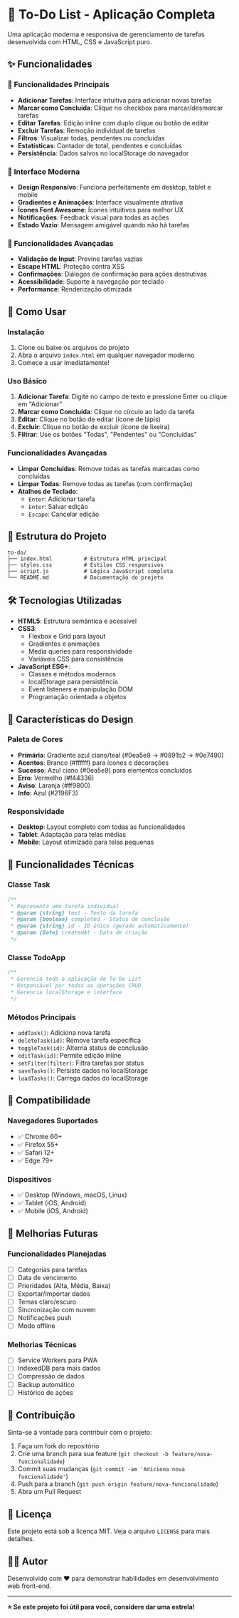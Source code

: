 # 📝 To-Do List - Aplicação Completa

Uma aplicação moderna e responsiva de gerenciamento de tarefas desenvolvida com HTML, CSS e JavaScript puro.

## ✨ Funcionalidades

### 🎯 Funcionalidades Principais

- **Adicionar Tarefas**: Interface intuitiva para adicionar novas tarefas
- **Marcar como Concluída**: Clique no checkbox para marcar/desmarcar tarefas
- **Editar Tarefas**: Edição inline com duplo clique ou botão de editar
- **Excluir Tarefas**: Remoção individual de tarefas
- **Filtros**: Visualizar todas, pendentes ou concluídas
- **Estatísticas**: Contador de total, pendentes e concluídas
- **Persistência**: Dados salvos no localStorage do navegador

### 🎨 Interface Moderna

- **Design Responsivo**: Funciona perfeitamente em desktop, tablet e mobile
- **Gradientes e Animações**: Interface visualmente atrativa
- **Ícones Font Awesome**: Ícones intuitivos para melhor UX
- **Notificações**: Feedback visual para todas as ações
- **Estado Vazio**: Mensagem amigável quando não há tarefas

### 🔧 Funcionalidades Avançadas

- **Validação de Input**: Previne tarefas vazias
- **Escape HTML**: Proteção contra XSS
- **Confirmações**: Diálogos de confirmação para ações destrutivas
- **Acessibilidade**: Suporte a navegação por teclado
- **Performance**: Renderização otimizada

## 🚀 Como Usar

### Instalação

1. Clone ou baixe os arquivos do projeto
2. Abra o arquivo `index.html` em qualquer navegador moderno
3. Comece a usar imediatamente!

### Uso Básico

1. **Adicionar Tarefa**: Digite no campo de texto e pressione Enter ou clique em "Adicionar"
2. **Marcar como Concluída**: Clique no círculo ao lado da tarefa
3. **Editar**: Clique no botão de editar (ícone de lápis)
4. **Excluir**: Clique no botão de excluir (ícone de lixeira)
5. **Filtrar**: Use os botões "Todas", "Pendentes" ou "Concluídas"

### Funcionalidades Avançadas

- **Limpar Concluídas**: Remove todas as tarefas marcadas como concluídas
- **Limpar Todas**: Remove todas as tarefas (com confirmação)
- **Atalhos de Teclado**:
  - `Enter`: Adicionar tarefa
  - `Enter`: Salvar edição
  - `Escape`: Cancelar edição

## 📁 Estrutura do Projeto

```
to-do/
├── index.html          # Estrutura HTML principal
├── styles.css          # Estilos CSS responsivos
├── script.js           # Lógica JavaScript completa
└── README.md           # Documentação do projeto
```

## 🛠️ Tecnologias Utilizadas

- **HTML5**: Estrutura semântica e acessível
- **CSS3**:
  - Flexbox e Grid para layout
  - Gradientes e animações
  - Media queries para responsividade
  - Variáveis CSS para consistência
- **JavaScript ES6+**:
  - Classes e métodos modernos
  - localStorage para persistência
  - Event listeners e manipulação DOM
  - Programação orientada a objetos

## 🎨 Características do Design

### Paleta de Cores

- **Primária**: Gradiente azul ciano/teal (#0ea5e9 → #0891b2 → #0e7490)
- **Acentos**: Branco (#ffffff) para ícones e decorações
- **Sucesso**: Azul ciano (#0ea5e9) para elementos concluídos
- **Erro**: Vermelho (#f44336)
- **Aviso**: Laranja (#ff9800)
- **Info**: Azul (#2196F3)

### Responsividade

- **Desktop**: Layout completo com todas as funcionalidades
- **Tablet**: Adaptação para telas médias
- **Mobile**: Layout otimizado para telas pequenas

## 🔧 Funcionalidades Técnicas

### Classe Task

```javascript
/**
 * Representa uma tarefa individual
 * @param {string} text - Texto da tarefa
 * @param {boolean} completed - Status de conclusão
 * @param {string} id - ID único (gerado automaticamente)
 * @param {Date} createdAt - Data de criação
 */
```

### Classe TodoApp

```javascript
/**
 * Gerencia toda a aplicação de To-Do List
 * Responsável por todas as operações CRUD
 * Gerencia localStorage e interface
 */
```

### Métodos Principais

- `addTask()`: Adiciona nova tarefa
- `deleteTask(id)`: Remove tarefa específica
- `toggleTask(id)`: Alterna status de conclusão
- `editTask(id)`: Permite edição inline
- `setFilter(filter)`: Filtra tarefas por status
- `saveTasks()`: Persiste dados no localStorage
- `loadTasks()`: Carrega dados do localStorage

## 📱 Compatibilidade

### Navegadores Suportados

- ✅ Chrome 60+
- ✅ Firefox 55+
- ✅ Safari 12+
- ✅ Edge 79+

### Dispositivos

- ✅ Desktop (Windows, macOS, Linux)
- ✅ Tablet (iOS, Android)
- ✅ Mobile (iOS, Android)

## 🚀 Melhorias Futuras

### Funcionalidades Planejadas

- [ ] Categorias para tarefas
- [ ] Data de vencimento
- [ ] Prioridades (Alta, Média, Baixa)
- [ ] Exportar/Importar dados
- [ ] Temas claro/escuro
- [ ] Sincronização com nuvem
- [ ] Notificações push
- [ ] Modo offline

### Melhorias Técnicas

- [ ] Service Workers para PWA
- [ ] IndexedDB para mais dados
- [ ] Compressão de dados
- [ ] Backup automático
- [ ] Histórico de ações

## 🤝 Contribuição

Sinta-se à vontade para contribuir com o projeto:

1. Faça um fork do repositório
2. Crie uma branch para sua feature (`git checkout -b feature/nova-funcionalidade`)
3. Commit suas mudanças (`git commit -am 'Adiciona nova funcionalidade'`)
4. Push para a branch (`git push origin feature/nova-funcionalidade`)
5. Abra um Pull Request

## 📄 Licença

Este projeto está sob a licença MIT. Veja o arquivo `LICENSE` para mais detalhes.

## 👨‍💻 Autor

Desenvolvido com ❤️ para demonstrar habilidades em desenvolvimento web front-end.

---

**⭐ Se este projeto foi útil para você, considere dar uma estrela!**
